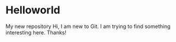 # Helloworld
My new repository 
Hi, I am new to Git. I am trying to find something interesting here. Thanks!
